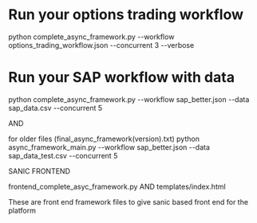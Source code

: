 # Run your options trading workflow
python complete_async_framework.py --workflow options_trading_workflow.json --concurrent 3 --verbose

# Run your SAP workflow with data
python complete_async_framework.py --workflow sap_better.json --data sap_data.csv --concurrent 5


AND

for older files (final_async_framework(version).txt)
python async_framework_main.py --workflow sap_better.json --data sap_data_test.csv --concurrent 5


SANIC FRONTEND

frontend_complete_asyc_framework.py
AND 
templates/index.html

These are front end framework files to give sanic based front end for the platform


